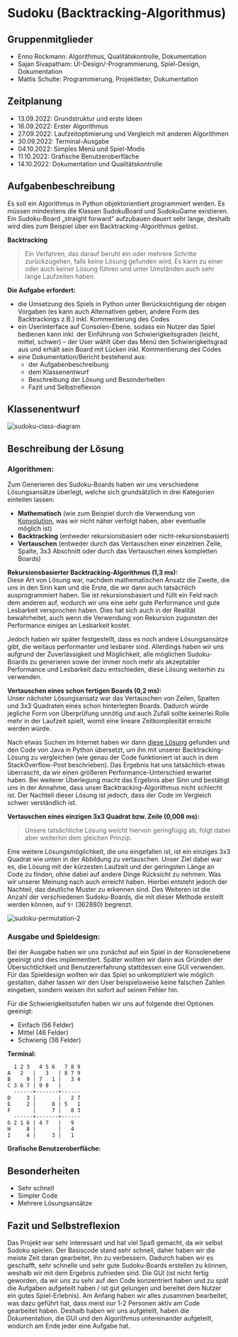 # Sudoku (Backtracking-Algorithmus)
## Gruppenmitglieder
- Enno Rockmann: Algorithmus, Qualitätskontrolle, Dokumentation
- Sajan Sivapatham: UI-Design/-Programmierung, Spiel-Design, Dokumentation
- Mattis Schulte: Programmierung, Projektleiter, Dokumentation

## Zeitplanung
- 13.09.2022: Grundstruktur und erste Ideen
- 16.09.2022: Erster Algorithmus
- 27.09.2022: Laufzeitoptimierung und Vergleich mit anderen Algorithmen
- 30.09.2022: Terminal-Ausgabe
- 04.10.2022: Simples Menü und Spiel-Modis
- 11.10.2022: Grafische Benutzeroberfläche
- 14.10.2022: Dokumentation und Qualitätskontrolle


## Aufgabenbeschreibung
Es soll ein Algorithmus in Python objektorientiert programmiert werden. Es müssen mindestens die Klassen SudokuBoard und SudokuGame existieren. Ein Sudoku-Board „straight forward“ aufzubauen dauert sehr lange, deshalb wird dies zum Beispiel über ein Backtracking-Algorithmus gelöst.  
  
**Backtracking**
> Ein Verfahren, das darauf beruht ein oder mehrere Schritte zurückzugehen, falls keine Lösung gefunden wird. Es kann zu einer oder auch keiner Lösung führen und unter Umständen auch sehr lange Laufzeiten haben.

**Die Aufgabe erfordert:**
- die Umsetzung des Spiels in Python unter Berücksichtigung der obigen Vorgaben (es kann auch Alternativen geben, andere Form des Backtrackings z.B.) inkl. Kommentierung des Codes
- ein Userinterface auf Consolen-Ebene, sodass ein Nutzer das Spiel bedienen kann inkl. der Einführung von Schwierigkeitsgraden (leicht, mittel, schwer) – der User wählt über das Menü den Schwierigkeitsgrad aus und erhält sein Board mit Lücken inkl. Kommentierung des Codes
- eine Dokumentation/Bericht bestehend aus:
  - der Aufgabenbeschreibung
  - dem Klassenentwurf
  - Beschreibung der Lösung und Besonderheiten
  - Fazit und Selbstreflexion

## Klassenentwurf
![sudoku-class-diagram](https://user-images.githubusercontent.com/34488470/194714669-16bd8696-7729-4407-8fd9-a086b98e4bd0.png)

## Beschreibung der Lösung

### Algorithmen:
Zum Generieren des Sudoku-Boards haben wir uns verschiedene Lösungsansätze überlegt, welche sich grundsätzlich in drei Kategorien einteilen lassen:
- **Mathematisch** (wie zum Beispiel durch die Verwendung von [Konvolution](https://de.wikipedia.org/wiki/Faltung_(Mathematik)), was wir nicht näher verfolgt haben, aber eventuelle möglich ist)
- **Backtracking** (entweder rekursionsbasiert oder nicht-rekursionsbasiert)
- **Vertauschen** (entweder durch das Vertauschen einer einzelnen Zeile, Spalte, 3x3 Abschnitt oder durch das Vertauschen eines kompletten Boards)  

**Rekursionsbasierter Backtracking-Algorithmus (1,3 ms):**  
Diese Art von Lösung war, nachdem mathematischen Ansatz die Zweite, die uns in den Sinn kam und die Erste, die wir dann auch tatsächlich ausprogrammiert haben. Sie ist rekursionsbasiert und füllt ein Feld nach dem anderen auf, wodurch wir uns eine sehr gute Performance und gute Lesbarkeit versprochen haben. Dies hat sich auch in der Realität bewahrheitet, auch wenn die Verwendung von Rekursion zugunsten der Performance einiges an Lesbarkeit kostet. 

Jedoch haben wir später festgestellt, dass es noch andere Lösungsansätze gibt, die weitaus performanter und lesbarer sind. Allerdings haben wir uns aufgrund der Zuverlässigkeit und Möglichkeit, alle möglichen Sudoku-Boards zu generieren sowie der immer noch mehr als akzeptabler Performance und Lesbarkeit dazu entschieden, diese Lösung weiterhin zu verwenden.

**Vertauschen eines schon fertigen Boards (0,2 ms):**  
Unser nächster Lösungsansatz war das Vertauschen von Zeilen, Spalten und 3x3 Quadraten eines schon hinterlegten Boards. Dadurch würde jegliche Form von Überprüfung unnötig und auch Zufall sollte keinerlei Rolle mehr in der Laufzeit spielt, womit eine lineare Zeitkomplexität erreicht werden würde. 

Nach etwas Suchen im Internet haben wir dann [diese Lösung](https://stackoverflow.com/a/61442050/12278623) gefunden und den Code von Java in Python übersetzt, um ihn mit unserer Backtracking-Lösung zu vergleichen (wie genau der Code funktioniert ist auch in dem StackOverflow-Post beschrieben). Das Ergebnis hat uns tatsächlich etwas überrascht, da wir einen größeren Performance-Unterschied erwartet haben. Bei weiterer Überlegung macht das Ergebnis aber Sinn und bestätigt uns in der Annahme, dass unser Backtracking-Algorithmus nicht schlecht ist. Der Nachteil dieser Lösung ist jedoch, dass der Code im Vergleich schwer verständlich ist.

**Vertauschen eines einzigen 3x3 Quadrat bzw. Zeile (0,008 ms):**  
> Unsere tatsächliche Lösung weicht hiervon geringfügig ab, folgt dabei aber weiterhin dem gleichen Prinzip.

Eine weitere Lösungsmöglichkeit, die uns eingefallen ist, ist ein einziges 3x3 Quadrat wie unten in der Abbildung zu vertauschen. Unser Ziel dabei war es, die Lösung mit der kürzesten Laufzeit und der geringsten Länge an Code zu finden, ohne dabei auf andere Dinge Rücksicht zu nehmen. Was wir unserer Meinung nach auch erreicht haben. Hierbei entsteht jedoch der Nachteil, das deutliche Muster zu erkennen sind. Des Weiteren ist die Anzahl der verschiedenen Sudoku-Boards, die mit dieser Methode erstellt werden können, auf ```9!``` (362880) begrenzt.

![sudoku-permutation-2](https://user-images.githubusercontent.com/34488470/194714718-c8806d87-225f-4e02-8502-6066fabe5022.png)

### Ausgabe und Spieldesign:
Bei der Ausgabe haben wir uns zunächst auf ein Spiel in der Konsolenebene geeinigt und dies implementiert. Später wollten wir dann aus Gründen der Übersichtlichkeit und Benutzererfahrung stattdessen eine GUI verwenden. Für das Spieldesign wollten wir das Spiel so unkompliziert wie möglich gestalten, daher lassen wir den User beispielsweise keine falschen Zahlen eingeben, sondern weisen ihn sofort auf seinen Fehler hin.

Für die Schwierigkeitsstufen haben wir uns auf folgende drei Optionen geeinigt:
- Einfach (56 Felder)
- Mittel (46 Felder)
- Schwierig (36 Felder)

**Terminal:**  
```
  1 2 3   4 5 6   7 8 9
A   2   |   3   | 8 7 9
B     9 | 7   1 |   3 4
C 3 6 7 | 9 8   |      
  ------+-------+------
D     3 |       |   2 7
E     2 |     8 | 5   1
F       |     7 |   8 3
  ------+-------+------
G 2 1 6 | 4 7   |   9  
H     8 |       |   4  
I     4 |     3 |   1  
```
**Grafische Benutzeroberfläche:**  

## Besonderheiten
- Sehr schnell
- Simpler Code
- Mehrere Lösungsansätze

## Fazit und Selbstreflexion
Das Projekt war sehr interessant und hat viel Spaß gemacht, da wir selbst Sudoku spielen. Der Basiscode stand sehr schnell, daher haben wir die meiste Zeit daran gearbeitet, ihn zu verbessern. Dadurch haben wir es geschafft, sehr schnelle und sehr gute Sudoku-Boards erstellen zu können, weshalb wir mit dem Ergebnis zufrieden sind. Die GUI (ist nicht fertig geworden, da wir uns zu sehr auf den Code konzentriert haben und zu spät die Aufgaben aufgeteilt haben / ist gut gelungen und bereitet dem Nutzer ein gutes Spiel-Erlebnis). Am Anfang haben wir alles zusammen bearbeitet, was dazu geführt hat, dass meist nur 1-2 Personen aktiv am Code gearbeitet haben. Deshalb haben wir uns aufgeteilt, haben die Dokumentation, die GUI und den Algorithmus untereinander aufgeteilt, wodurch am Ende jeder eine Aufgabe hat. 
